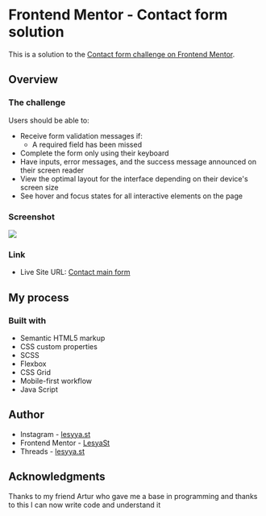 # Frontend Mentor - Contact form solution

This is a solution to the [Contact form challenge on Frontend Mentor](https://www.frontendmentor.io/challenges/contact-form--G-hYlqKJj).

## Overview

### The challenge

Users should be able to:

- Receive form validation messages if:
  - A required field has been missed
- Complete the form only using their keyboard
- Have inputs, error messages, and the success message announced on their screen reader
- View the optimal layout for the interface depending on their device's screen size
- See hover and focus states for all interactive elements on the page

### Screenshot

![](./contact-form-main/design/desktop-design.jpg)


### Link

- Live Site URL: [Contact main form](https://lesyast.github.io/contact-main-form/)

## My process

### Built with

- Semantic HTML5 markup
- CSS custom properties
- SCSS 
- Flexbox
- CSS Grid
- Mobile-first workflow
- Java Script

## Author

- Instagram - [lesyya.st](https://www.instagram.com/lesyya.st?igsh=MzZqZXBtdXFkbDU1)
- Frontend Mentor - [LesyaSt](https://www.frontendmentor.io/profile/LesyaSt)
- Threads - [lesyya.st](https://www.threads.net/@lesyya.st)

## Acknowledgments

Thanks to my friend Artur who gave me a base in programming and thanks to this I can now write code and understand it
